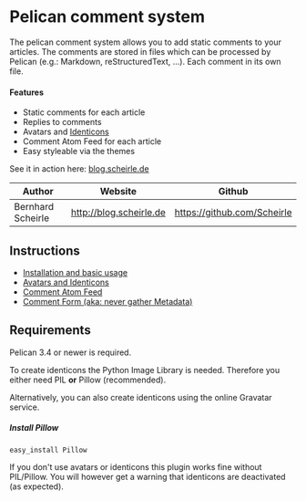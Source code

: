 # Pelican comment system
The pelican comment system allows you to add static comments to your articles.
The comments are stored in files which can be processed by Pelican (e.g.: Markdown, reStructuredText, ...). Each comment in its own file.

#### Features
 - Static comments for each article
 - Replies to comments
 - Avatars and [Identicons](https://en.wikipedia.org/wiki/Identicon)
 - Comment Atom Feed for each article
 - Easy styleable via the themes


See it in action here: [blog.scheirle.de](http://blog.scheirle.de/posts/2014/March/29/static-comments-via-email/)

Author             | Website                   | Github
-------------------|---------------------------|------------------------------
Bernhard Scheirle  | <http://blog.scheirle.de> | <https://github.com/Scheirle>

## Instructions
 - [Installation and basic usage](doc/installation.md)
 - [Avatars and Identicons](doc/avatars.md)
 - [Comment Atom Feed](doc/feed.md)
 - [Comment Form (aka: never gather Metadata)](doc/form.md)
 
## Requirements
Pelican 3.4 or newer is required.

To create identicons the Python Image Library is needed. Therefore you either need PIL **or** Pillow (recommended).

Alternatively, you can also create identicons using the online Gravatar service.

##### Install Pillow
	easy_install Pillow
	
If you don't use avatars or identicons this plugin works fine without PIL/Pillow. You will however get a warning that identicons are deactivated (as expected).
